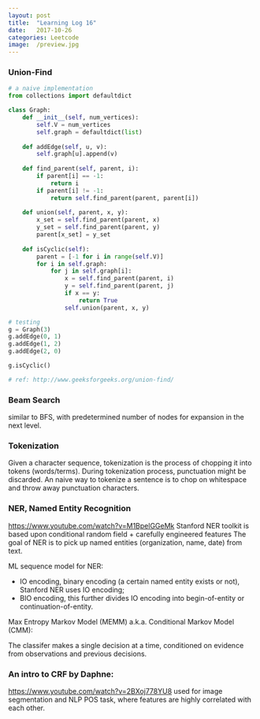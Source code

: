 ```yaml
---
layout: post
title:  "Learning Log 16"
date:   2017-10-26
categories: Leetcode 
image:  /preview.jpg
---
```


### Union-Find

```python
# a naive implementation
from collections import defaultdict

class Graph:
    def __init__(self, num_vertices):
        self.V = num_vertices
        self.graph = defaultdict(list)
        
    def addEdge(self, u, v):
        self.graph[u].append(v)
        
    def find_parent(self, parent, i):
        if parent[i] == -1:
            return i
        if parent[i] != -1:
            return self.find_parent(parent, parent[i])
        
    def union(self, parent, x, y):
        x_set = self.find_parent(parent, x)
        y_set = self.find_parent(parent, y)
        parent[x_set] = y_set
        
    def isCyclic(self):
        parent = [-1 for i in range(self.V)]
        for i in self.graph:
            for j in self.graph[i]:
                x = self.find_parent(parent, i)
                y = self.find_parent(parent, j)
                if x == y:
                    return True
                self.union(parent, x, y)

# testing
g = Graph(3)
g.addEdge(0, 1)
g.addEdge(1, 2)
g.addEdge(2, 0)

g.isCyclic()

# ref: http://www.geeksforgeeks.org/union-find/
```

### Beam Search 
similar to BFS, with predetermined number of nodes for expansion in the next level.

### Tokenization
Given a character sequence, tokenization is the process of chopping it into tokens (words/terms). During tokenization process, punctuation might be discarded. An naive way to tokenize a sentence is to chop on whitespace and throw away punctuation characters.

### NER, Named Entity Recognition
https://www.youtube.com/watch?v=M1BpelGGeMk
Stanford NER toolkit is based upon conditional random field + carefully engineered features
The goal of NER is to pick up named entities (organization, name, date) from text.

ML sequence model for NER:

- IO encoding, binary encoding (a certain named entity exists or not), Stanford NER uses IO encoding;
- BIO encoding, this further divides IO encoding into begin-of-entity or continuation-of-entity.

Max Entropy Markov Model (MEMM) a.k.a. Conditional Markov Model (CMM):

The classifer makes a single decision at a time, conditioned on evidence from observations and previous decisions.

### An intro to CRF by Daphne: 
https://www.youtube.com/watch?v=2BXoj778YU8
used for image segmentation and NLP POS task, where features are highly correlated with each other.





